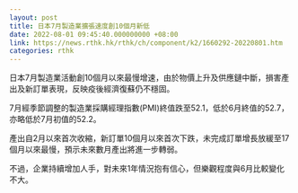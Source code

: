 ```yaml
---
layout: post
title: 日本7月製造業擴張速度創10個月新低
date: 2022-08-01 09:45:40.000000000 +08:00
link: https://news.rthk.hk/rthk/ch/component/k2/1660292-20220801.htm
categories: rthk
---
```


日本7月製造業活動創10個月以來最慢增速，由於物價上升及供應鏈中斷，損害產出及新訂單表現，反映疫後經濟復蘇仍不穩固。

7月經季節調整的製造業採購經理指數(PMI)終值跌至52.1，低於6月終值的52.7，亦略低於7月初值的52.2。

產出自2月以來首次收縮，新訂單10個月以來首次下跌，未完成訂單增長放緩至17個月以來最慢，預示未來數月產出將進一步轉弱。

不過，企業持續增加人手，對未來1年情況抱有信心，但樂觀程度與6月比較變化不大。

